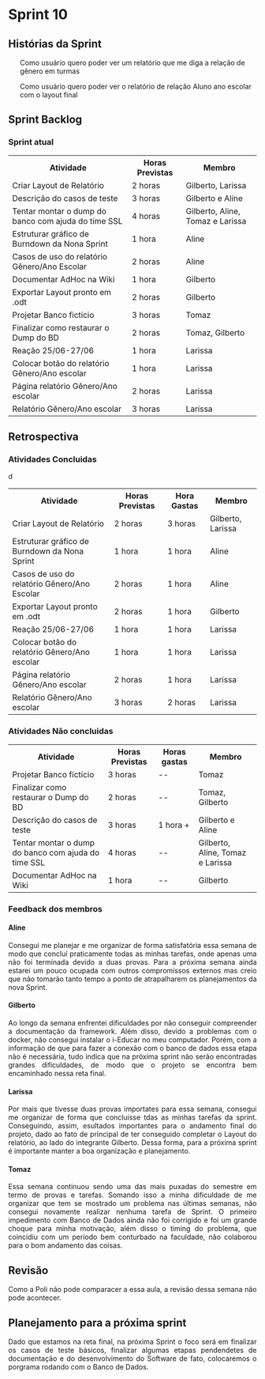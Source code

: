<h1> Sprint 10 </h1>

<h2> Histórias da Sprint </h2>

<ul> Como usuário quero poder ver um relatório que me diga a relação de gênero em turmas </ul>
<ul> Como usuário quero poder ver o relatório de relação Aluno ano escolar com o layout final </ul>

<h2> Sprint Backlog </h2>

<h3> Sprint atual </h3>
<table>
  <tr>
    <th> Atividade </th>
    <th> Horas Previstas </th>
    <th> Membro </th>
  </tr>
  <tr>
    <td>  Criar Layout de Relatório </td>
    <td>  2 horas </td>
    <td>  Gilberto, Larissa </td>
  </tr>
  <tr>
    <td> Descrição do casos de teste </td>
    <td>  3 horas </td>
    <td>  Gilberto e Aline </td>
  </tr>
  <tr>
    <td>  Tentar montar o dump do banco com ajuda do time SSL </td>
    <td>  4 horas </td>
    <td>  Gilberto, Aline, Tomaz e Larissa </td>
  </tr>
  <tr>
    <td>  Estruturar gráfico de Burndown da Nona Sprint </td>
    <td>  1 hora </td>
    <td> Aline </td>
  </tr>
   <tr>
    <td>  Casos de uso do relatório Gênero/Ano Escolar </td>
    <td>  2 horas </td>
    <td> Aline </td>
  </tr>
  <tr>
    <td>  Documentar AdHoc na Wiki </td>
    <td>  1 hora </td>
    <td>  Gilberto </td>
  </tr>
  <tr>
    <td>  Exportar Layout pronto em .odt </td>
    <td>  2 horas </td>
    <td>  Gilberto </td>
  </tr>
  <tr>
    <td>  Projetar Banco fictício </td>
    <td>  3 horas </td>
    <td>  Tomaz </td>
  </tr>
  <tr>
    <td>  Finalizar como restaurar o Dump do BD </td>
    <td>  2 horas </td>
    <td>  Tomaz, Gilberto </td>
  </tr>
  <tr>
    <td> Reação 25/06-27/06 </td>
    <td>  1 hora </td>
    <td>  Larissa </td>
  </tr>
  <tr>
    <td> Colocar botão do relatório Gênero/Ano escolar </td>
    <td>  1 hora </td>
    <td>  Larissa </td>
  </tr>
  <tr>
    <td> Página relatório Gênero/Ano escolar </td>
    <td>  2 horas </td>
    <td>  Larissa </td>
  </tr>
  <tr>
    <td>Relatório Gênero/Ano escolar </td>
    <td>  3 horas </td>
    <td>  Larissa </td>
  </tr>
</table>

<h2> Retrospectiva </h2>
<h3> Atividades Concluidas </h3>
<table>
  <tr>
    <th> Atividade </th>
    <th> Horas Previstas </th>
    <th> Hora Gastas </th>
    <th> Membro </th>
  </tr>
  <tr>
    <td>  Criar Layout de Relatório </td>
    <td>  2 horas </td>
    <td> 3 horas </td>
    <td>  Gilberto, Larissa </td>
  </tr>
  <tr>
    <td>  Estruturar gráfico de Burndown da Nona Sprint </td>
    <td>  1 hora </td>
    <td> 1 hora </td>
    <td> Aline </td>
  </tr>
   <tr>
    <td>  Casos de uso do relatório Gênero/Ano Escolar </td>
    <td>  2 horas </td>
    <td> 1 hora </td>
    <td> Aline </td>
  </tr>
  <tr>
    <td>  Exportar Layout pronto em .odt </td>
    <td>  2 horas </td>
    <td> 1 hora </td>
    <td>  Gilberto </td>
  </tr>
    <tr>
    <td> Reação 25/06-27/06 </td>
    <td>  1 hora </td>
    <td> 1 hora </td>
    <td>  Larissa </td>
  </tr>
  <tr>
    <td> Colocar botão do relatório Gênero/Ano escolar </td>
    <td>  1 hora </td>
    <td> 1 hora </td>d
    <td>  Larissa </td>
  </tr>
  <tr>
    <td> Página relatório Gênero/Ano escolar </td>
    <td>  2 horas </td>
    <td> 1 hora </td>
    <td>  Larissa </td>
  </tr>
  <tr>
    <td>Relatório Gênero/Ano escolar </td>
    <td>  3 horas </td>
    <td> 2 horas </td>
    <td>  Larissa </td>
  </tr>
</table>

<h3> Atividades Não concluidas </h3>

<table>
  <tr>
    <th> Atividade </th>
    <th> Horas Previstas </th>
    <th> Horas gastas </th>
    <th> Membro </th>
  </tr>
  <tr>
    <td>  Projetar Banco fictício </td>
    <td>  3 horas </td>
    <td> -- </td>
    <td>  Tomaz </td>
  </tr>
  <tr>
    <td>  Finalizar como restaurar o Dump do BD </td>
    <td>  2 horas </td>
    <td> -- </td>
    <td>  Tomaz, Gilberto </td>
  </tr>
  <tr>
    <td> Descrição do casos de teste </td>
    <td>  3 horas </td>
    <td> 1 hora + </td>
    <td>  Gilberto e Aline </td>
  </tr>
  <tr>
    <td>  Tentar montar o dump do banco com ajuda do time SSL </td>
    <td>  4 horas </td>
    <td> -- </td>
    <td>  Gilberto, Aline, Tomaz e Larissa </td>
  </tr>
  <tr>
    <td>  Documentar AdHoc na Wiki </td>
    <td>  1 hora </td>
    <td> -- </td>
    <td>  Gilberto </td>
  </tr>
</table>

<h3> Feedback dos membros</h3>
<h4> Aline </h4>

<p align="justify"> 
Consegui me planejar e me organizar de forma satisfatória essa semana de modo que concluí praticamente todas as minhas tarefas, onde apenas uma não foi terminada devido a duas provas. Para a próxima semana ainda estarei um pouco ocupada com outros compromissos externos mas creio que não tomarão tanto tempo a ponto de atrapalharem os planejamentos da nova Sprint.
</p>

<h4> Gilberto </h4>

<p align="justify">  
Ao longo da semana enfrentei dificuldades por não conseguir compreender a documentação da framework. Além disso, devido a problemas com o docker, não consegui instalar o i-Educar no meu computador. Porém, com a informação de que para fazer a conexão com o banco de dados essa etapa não é necessária, tudo indica que na próxima sprint não serão encontradas grandes dificuldades, de modo que o projeto se encontra bem encaminhado nessa reta final.
</p>

<h4> Larissa </h4>

<p align="justify">
Por mais que tivesse duas provas importates para essa semana, consegui me organizar de forma que concluisse tdas as minhas tarefas da sprint. Conseguindo, assim, esultados importantes para o andamento final do projeto, dado ao fato de principal de ter conseguido completar o Layout do relatório, ao lado do integrante Gilberto. Dessa forma, para a próxima sprint é importante manter a boa organização e planejamento.
</p>

<h4> Tomaz </h4>

<p align="justify"> 
Essa semana continuou sendo uma das mais puxadas do semestre em termo de provas e tarefas. Somando isso a minha dificuldade de me organizar que tem se mostrado um problema nas últimas semanas, não consegui novamente realizar nenhuma tarefa de Sprint. O primeiro impedimento com Banco de Dados ainda não foi corrigido e foi um grande choque para minha motivação, além disso o timing do problema, que coincidiu com um período bem conturbado na faculdade, não colaborou para o bom andamento das coisas.
</p>

<h2> Revisão </h2>
<p align="justify">
Como a Poli não pode comparacer a essa aula, a revisão dessa semana não pode acontecer.
</p>

<h2> Planejamento para a próxima sprint</h2>
<p align="justify">
Dado que estamos na reta final, na próxima Sprint o foco será em finalizar os casos de teste básicos, finalizar algumas etapas pendendetes de documentação e do desenvolvimento do Software de fato, colocaremos o porgrama rodando com o Banco de Dados.
</p>
